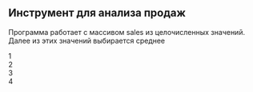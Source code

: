 <h2>Инструмент для анализа продаж</h2>
<p>Программа работает с массивом sales из целочисленных значений.<br>Далее из этих значений выбирается среднее</p>


<p>1<br>2<br>3<br>4</p>
